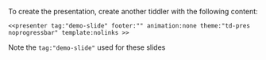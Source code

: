To create the presentation, create another tiddler with the following content:

```
<<presenter tag:"demo-slide" footer:"" animation:none theme:"td-pres noprogressbar" template:nolinks >>
```

Note the `tag:"demo-slide"` used for these slides